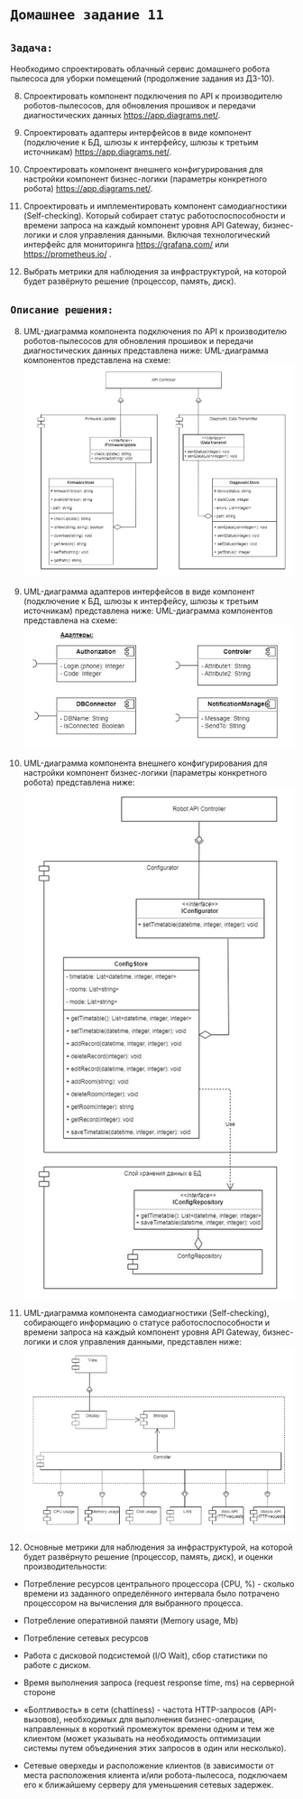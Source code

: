 # `Домашнее задание 11`

## `Задача:`

Необходимо спроектировать облачный сервис домашнего робота пылесоса для уборки помещений (продолжение задания из ДЗ-10).

8. Спроектировать компонент подключения по API к производителю роботов-пылесосов, для обновления прошивок и передачи диагностических данных https://app.diagrams.net/.

9. Спроектировать адаптеры интерфейсов в виде компонент (подключение к БД, шлюзы к интерфейсу, шлюзы к третьим источникам) https://app.diagrams.net/.

10. Спроектировать компонент внешнего конфигурирования для настройки компонент бизнес-логики (параметры конкретного робота) https://app.diagrams.net/.

11. Спроектировать и имплементировать компонент самодиагностики (Self-checking). Который собирает статус работоспоспособности и времени запроса на каждый компонент уровня API Gateway, бизнес-логики и слоя управления данными. Включая технологический интерфейс для мониторинга https://grafana.com/ или https://prometheus.io/ .

12. Выбрать метрики для наблюдения за инфраструктурой, на которой будет развёрнуто решение (процессор, память, диск).

## `Описание решения:`

8. UML-диаграмма компонента подключения по API к производителю роботов-пылесосов для обновления прошивок и передачи диагностических данных представлена ниже:
UML-диаграмма компонентов представлена на схеме:
![UML-diagram](img/UML_diagram_update.jpg)

9. UML-диаграмма адаптеров интерфейсов в виде компонент (подключение к БД, шлюзы к интерфейсу, шлюзы к третьим источникам) представлена ниже:
UML-диаграмма компонентов представлена на схеме:
![UML-diagram](img/UML_diagram_adapters.jpg)

10. UML-диаграмма компонента внешнего конфигурирования для настройки компонент бизнес-логики (параметры конкретного робота) представлена ниже:
![UML-diagram](img/UML_diagram_config.jpg)

11. UML-диаграмма компонента самодиагностики (Self-checking), собирающего информацию о статусе работоспоспособности и времени запроса на каждый компонент уровня API Gateway, бизнес-логики и слоя управления данными, представлен ниже:
![UML-diagram](img/UML_diagram_selfcheck.jpg)

12. Основные метрики для наблюдения за инфраструктурой, на которой будет развёрнуто решение (процессор, память, диск), и оценки производительности:

* Потребление ресурсов центрального процессора (CPU, %) - сколько времени из заданного определённого интервала было потрачено процессором на вычисления для выбранного процесса.

* Потребление оперативной памяти (Memory usage, Mb)

* Потребление сетевых ресурсов

* Работа с дисковой подсистемой (I/O Wait), сбор статистики по работе с диском.

* Время выполнения запроса (request response time, ms) на серверной стороне

* «Болтливость» в сети (chattiness) - частота HTTP-запросов (API-вызовов), необходимых для выполнения бизнес-операции, направленных в короткий промежуток времени одним и тем же клиентом (может указывать на необходимость оптимизации системы путем объединения этих запросов в один или несколько). 

* Сетевые оверхеды и расположение клиентов (в зависимости от места расположения клиента и/или робота-пылесоса, подключаем его к ближайшему серверу для уменьшения сетевых задержек. 